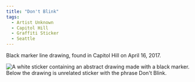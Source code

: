 ```yaml
---
title: "Don't Blink"
tags:
  - Artist Unknown
  - Capitol Hill
  - Graffiti Sticker
  - Seattle
---
```


Black marker line drawing, found in Capitol Hill on April 16, 2017.

![A white sticker containing an abstract drawing made with a black marker. Below the drawing is unrelated sticker with the phrase Don't Blink.](/assets/images/2017/2017-04-16-dont-blink-smaller.jpg)